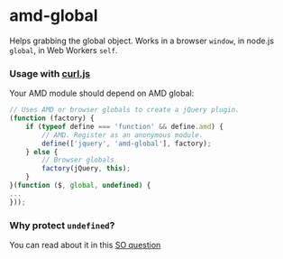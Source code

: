amd-global
==========

Helps grabbing the global object. Works in a browser `window`, in node.js `global`, in Web Workers `self`.

### Usage with [curl.js](https://github.com/cujojs/curl)

Your AMD module should depend on AMD global:

```js
// Uses AMD or browser globals to create a jQuery plugin.
(function (factory) {
    if (typeof define === 'function' && define.amd) {
        // AMD. Register as an anonymous module.
        define(['jquery', 'amd-global'], factory);
    } else {
        // Browser globals
        factory(jQuery, this);
    }
}(function ($, global, undefined) {
...
}));
```

### Why protect `undefined`?

You can read about it in this [SO question](http://stackoverflow.com/questions/8275658/passing-window-and-undefined-to-an-immediately-invoked-anonymous-function-why)

